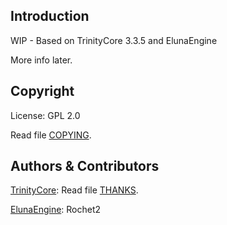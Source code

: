 ## Introduction

WIP - Based on TrinityCore 3.3.5 and ElunaEngine

More info later.


## Copyright

License: GPL 2.0

Read file [COPYING](COPYING).


## Authors &amp; Contributors

[TrinityCore](https://github.com/TrinityCore/TrinityCore): Read file [THANKS](THANKS).

[ElunaEngine](https://github.com/ElunaLuaEngine/ElunaTrinityWotlk): Rochet2
